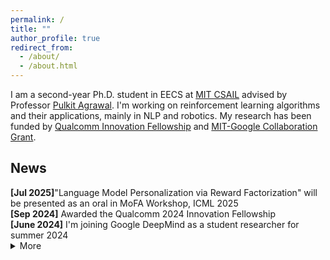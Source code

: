 ```yaml
---
permalink: /
title: ""
author_profile: true
redirect_from: 
  - /about/
  - /about.html
---
```


I am a second-year Ph.D. student in EECS at [MIT CSAIL](https://csail.mit.edu) advised by Professor [Pulkit Agrawal](https://people.csail.mit.edu/pulkitag/).  I'm working on reinforcement learning algorithms and their applications, mainly in NLP and robotics. My research has been funded by [Qualcomm Innovation Fellowship](https://www.qualcomm.com/research/university-relations/innovation-fellowship/2024-north-america) and [MIT-Google Collaboration Grant](https://computing.mit.edu/mit-google-program-for-computing-innovation/).

<h2>News</h2>
<b>[Jul 2025]</b>"Language Model Personalization via Reward Factorization" will be presented as an oral in MoFA Workshop, ICML 2025 <br>
<b>[Sep 2024]</b> Awarded the Qualcomm 2024 Innovation Fellowship<br>
<b>[June 2024]</b> I'm joining Google DeepMind as a student researcher for summer 2024<br>
<details><summary>More</summary>
<b>[May 2024]</b> I will give an oral presentation in ICLR 2024 R2-FM workshop on our 'Value Augmented Sampling' paper<br>
<b>[Jan 2024]</b> 'Curiosity-driven Red-teaming for Large Language Models' got accepted to ICLR 2024<br>
<b>[Spring 2024]</b> Teaching Assistant for <a href="https://pulkitag.github.io/6.884/sp20/"> Computational Sensorimotor Learning Course</a>. <br>
<b>[Sep 2023]</b> Invited talk at Hyundai Research. <br>
<b>[Jun 2023]</b> Invited talk at the Technion. <br>
<b>[Apr 2023]</b> Our TGRL paper got accepted to ICML2023, see you in Hawaii! <br>
</details>

